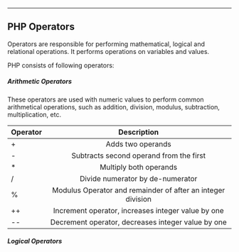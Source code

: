 
---  
PHP Operators  
---    

Operators are responsible for performing mathematical, logical and relational operations.
It performs operations on variables and values.

PHP consists of following operators:
##### Arithmetic Operators  
These operators are used with numeric values to perform common arithmetical operations, such as addition, division,
modulus, subtraction, multiplication, etc.

| Operator      |                 Description                                     | 
| ------------- |:---------------------------------------------------------------:| 
|      +        |     Adds two operands                                           | 
|      -        |     Subtracts second operand from the first                     | 
|      *        |     Multiply both operands                                      |  
|      /        |     Divide numerator by de-numerator                            |     
|      %        |     Modulus Operator and remainder of after an integer division |
|      ++       |	    Increment operator, increases integer value by one	        | 
|      --       |	    Decrement operator, decreases integer value by one          |

##### Logical Operators


